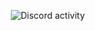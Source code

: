 <p align="center">
  <img src="https://activity.igorkowalczyk.dev/api/1211382638963728394" alt="Discord activity" style="margin-right: 20px;" />
</p>
